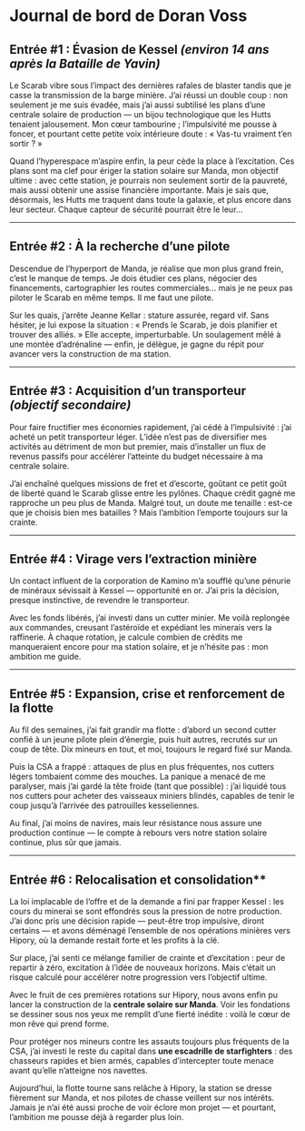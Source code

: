 # Journal de bord de Doran Voss

## Entrée #1 : Évasion de Kessel *(environ 14 ans après la Bataille de Yavin)*

Le Scarab vibre sous l’impact des dernières rafales de blaster tandis que je casse la transmission de la barge minière. J’ai réussi un double coup : non seulement je me suis évadée, mais j’ai aussi subtilisé les plans d’une centrale solaire de production — un bijou technologique que les Hutts tenaient jalousement. Mon cœur tambourine ; l’impulsivité me pousse à foncer, et pourtant cette petite voix intérieure doute : « Vas-tu vraiment t’en sortir ? »

Quand l’hyperespace m’aspire enfin, la peur cède la place à l’excitation. Ces plans sont ma clef pour ériger la station solaire sur Manda, mon objectif ultime : avec cette station, je pourrais non seulement sortir de la pauvreté, mais aussi obtenir une assise financière importante. Mais je sais que, désormais, les Hutts me traquent dans toute la galaxie, et plus encore dans leur secteur. Chaque capteur de sécurité pourrait être le leur…

---

## Entrée #2 : À la recherche d’une pilote

Descendue de l’hyperport de Manda, je réalise que mon plus grand frein, c’est le manque de temps. Je dois étudier ces plans, négocier des financements, cartographier les routes commerciales… mais je ne peux pas piloter le Scarab en même temps. Il me faut une pilote.

Sur les quais, j’arrête Jeanne Kellar : stature assurée, regard vif. Sans hésiter, je lui expose la situation : « Prends le Scarab, je dois planifier et trouver des alliés. » Elle accepte, imperturbable. Un soulagement mêlé à une montée d’adrénaline — enfin, je délègue, je gagne du répit pour avancer vers la construction de ma station.

---

## Entrée #3 : Acquisition d’un transporteur *(objectif secondaire)*

Pour faire fructifier mes économies rapidement, j’ai cédé à l’impulsivité : j’ai acheté un petit transporteur léger. L’idée n’est pas de diversifier mes activités au détriment de mon but premier, mais d’installer un flux de revenus passifs pour accélérer l’atteinte du budget nécessaire à ma centrale solaire.

J’ai enchaîné quelques missions de fret et d’escorte, goûtant ce petit goût de liberté quand le Scarab glisse entre les pylônes. Chaque crédit gagné me rapproche un peu plus de Manda. Malgré tout, un doute me tenaille : est-ce que je choisis bien mes batailles ? Mais l’ambition l’emporte toujours sur la crainte.

---

## Entrée #4 : Virage vers l’extraction minière

Un contact influent de la corporation de Kamino m’a soufflé qu’une pénurie de minéraux sévissait à Kessel — opportunité en or. J’ai pris la décision, presque instinctive, de revendre le transporteur.

Avec les fonds libérés, j’ai investi dans un cutter minier. Me voilà replongée aux commandes, creusant l’astéroïde et expédiant les minerais vers la raffinerie. À chaque rotation, je calcule combien de crédits me manqueraient encore pour ma station solaire, et je n’hésite pas : mon ambition me guide.

---

## Entrée #5 : Expansion, crise et renforcement de la flotte

Au fil des semaines, j’ai fait grandir ma flotte : d’abord un second cutter confié à un jeune pilote plein d’énergie, puis huit autres, recrutés sur un coup de tête. Dix mineurs en tout, et moi, toujours le regard fixé sur Manda.

Puis la CSA a frappé : attaques de plus en plus fréquentes, nos cutters légers tombaient comme des mouches. La panique a menacé de me paralyser, mais j’ai gardé la tête froide (tant que possible) : j’ai liquidé tous nos cutters pour acheter des vaisseaux miniers blindés, capables de tenir le coup jusqu’à l’arrivée des patrouilles kesseliennes.

Au final, j’ai moins de navires, mais leur résistance nous assure une production continue — le compte à rebours vers notre station solaire continue, plus sûr que jamais.

---

## Entrée #6 : Relocalisation et consolidation**  

La loi implacable de l’offre et de la demande a fini par frapper Kessel : les cours du minerai se sont effondrés sous la pression de notre production. J’ai donc pris une décision rapide — peut-être trop impulsive, diront certains — et avons déménagé l’ensemble de nos opérations minières vers Hipory, où la demande restait forte et les profits à la clé.  

Sur place, j’ai senti ce mélange familier de crainte et d’excitation : peur de repartir à zéro, excitation à l’idée de nouveaux horizons. Mais c’était un risque calculé pour accélérer notre progression vers l’objectif ultime.  

Avec le fruit de ces premières rotations sur Hipory, nous avons enfin pu lancer la construction de la **centrale solaire sur Manda**. Voir les fondations se dessiner sous nos yeux me remplit d’une fierté inédite : voilà le cœur de mon rêve qui prend forme.  

Pour protéger nos mineurs contre les assauts toujours plus fréquents de la CSA, j’ai investi le reste du capital dans **une escadrille de starfighters** : des chasseurs rapides et bien armés, capables d’intercepter toute menace avant qu’elle n’atteigne nos navettes.  

Aujourd’hui, la flotte tourne sans relâche à Hipory, la station se dresse fièrement sur Manda, et nos pilotes de chasse veillent sur nos intérêts. Jamais je n’ai été aussi proche de voir éclore mon projet — et pourtant, l’ambition me pousse déjà à regarder plus loin.
